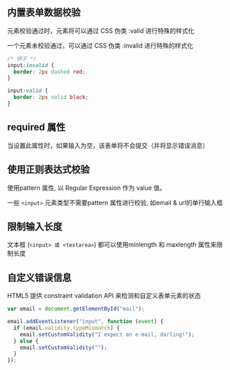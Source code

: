 ## 内置表单数据校验
元素校验通过时，元素将可以通过 CSS 伪类 :valid 进行特殊的样式化

一个元素未校验通过，可以通过 CSS 伪类 :invalid 进行特殊的样式化

```css
/* 例子 */
input:invalid {
  border: 2px dashed red;
}

input:valid {
  border: 2px solid black;
}
```
## required 属性
当设置此属性时，如果输入为空，该表单将不会提交（并将显示错误消息）

## 使用正则表达式校验
使用pattern 属性, 以 Regular Expression 作为 value 值。

一些 `<input>` 元素类型不需要pattern 属性进行校验, 如email & url的单行输入框

## 限制输入长度
文本框 (`<input> 或 <textarea>`) 都可以使用minlength 和 maxlength 属性来限制长度

## 自定义错误信息
HTML5 提供 constraint validation API 来检测和自定义表单元素的状态

```js
var email = document.getElementById("mail");

email.addEventListener("input", function (event) {
  if (email.validity.typeMismatch) {
    email.setCustomValidity("I expect an e-mail, darling!");
  } else {
    email.setCustomValidity("");
  }
});
```